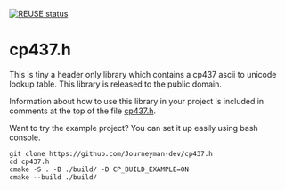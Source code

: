 <!--
SPDX-FileCopyrightText: 2022 Daniel Aimé Valcour <fosssweeper@gmail.com>

SPDX-License-Identifier: Unlicense
-->

<!--
    Created by Daniel Valcour

    This is free and unencumbered software released into the public domain.
    Anyone is free to copy, modify, publish, use, compile, sell, or
    distribute this software, either in source code form or as a compiled
    binary, for any purpose, commercial or non-commercial, and by any
    means.
    In jurisdictions that recognize copyright laws, the author or authors
    of this software dedicate any and all copyright interest in the
    software to the public domain. We make this dedication for the benefit
    of the public at large and to the detriment of our heirs and
    successors. We intend this dedication to be an overt act of
    relinquishment in perpetuity of all present and future rights to this
    software under copyright law.
    THE SOFTWARE IS PROVIDED "AS IS", WITHOUT WARRANTY OF ANY KIND,
    EXPRESS OR IMPLIED, INCLUDING BUT NOT LIMITED TO THE WARRANTIES OF
    MERCHANTABILITY, FITNESS FOR A PARTICULAR PURPOSE AND NONINFRINGEMENT.
    IN NO EVENT SHALL THE AUTHORS BE LIABLE FOR ANY CLAIM, DAMAGES OR
    OTHER LIABILITY, WHETHER IN AN ACTION OF CONTRACT, TORT OR OTHERWISE,
    ARISING FROM, OUT OF OR IN CONNECTION WITH THE SOFTWARE OR THE USE OR
    OTHER DEALINGS IN THE SOFTWARE.
    For more information, please refer to <https://unlicense.org>
-->

[![REUSE status](https://api.reuse.software/badge/git.fsfe.org/reuse/api)](https://api.reuse.software/info/git.fsfe.org/reuse/api)

# cp437.h

This is tiny a header only library which contains a cp437 ascii to unicode lookup table. This library is released to the public domain.

Information about how to use this library in your project is included in comments at the top of the file [cp437.h](include/cp/cp437.h).

Want to try the example project? You can set it up easily using bash console.

    git clone https://github.com/Journeyman-dev/cp437.h
    cd cp437.h
    cmake -S . -B ./build/ -D CP_BUILD_EXAMPLE=ON
    cmake --build ./build/

